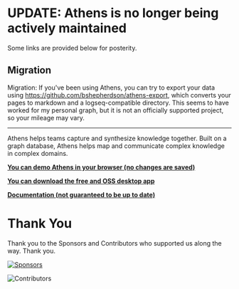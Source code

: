 # UPDATE: Athens is no longer being actively maintained

Some links are provided below for posterity.

## Migration

Migration: If you've been using Athens, you can try to export your data using https://github.com/bshepherdson/athens-export, which converts your pages to markdown and a logseq-compatible directory. This seems to have worked for my personal graph, but it is not an officially supported project, so your mileage may vary.


---

Athens helps teams capture and synthesize knowledge together. Built on a graph database, Athens helps map and communicate complex knowledge in complex domains.

**[You can demo Athens in your browser (no changes are saved)](https://athensresearch.github.io/athens)**

**[You can download the free and OSS desktop app](https://github.com/athensresearch/athens/releases)**

**[Documentation (not guaranteed to be up to date)](https://athensresearch.github.io/docs/developer_guide/running)**


# Thank You

Thank you to the Sponsors and Contributors who supported us along the way. Thank you.

[![Sponsors](https://athensresearch.ghost.io/content/images/size/w1140/2021/04/spnosors.png)](https://opencollective.com/athens)

![Contributors](https://user-images.githubusercontent.com/8952138/111184984-c1d83180-856e-11eb-9b7f-136de40d8252.png)
